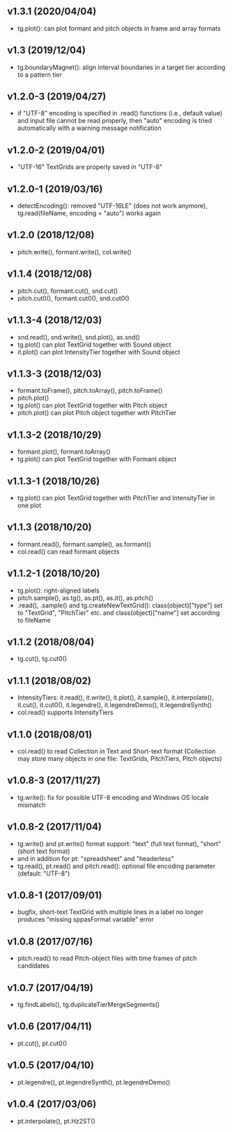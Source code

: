 v1.3.1 (2020/04/04)
-------------------
- tg.plot(): can plot formant and pitch objects in frame and array formats

v1.3 (2019/12/04)
-----------------
- tg.boundaryMagnet(): align interval boundaries in a target tier according to a pattern tier

v1.2.0-3 (2019/04/27)
---------------------
- if "UTF-8" encoding is specified in .read() functions (i.e., default value) and input file cannot be read properly, then "auto" encoding is tried automatically with a warning message notification

v1.2.0-2 (2019/04/01)
---------------------
- "UTF-16" TextGrids are properly saved in "UTF-8"

v1.2.0-1 (2019/03/16)
---------------------
- detectEncoding(): removed "UTF-16LE" (does not work anymore), tg.read(fileName, encoding = "auto") works again

v1.2.0 (2018/12/08)
-------------------
- pitch.write(), formant.write(), col.write()

v1.1.4 (2018/12/08)
-------------------
- pitch.cut(), formant.cut(), snd.cut()
- pitch.cut0(), formant.cut0(), snd.cut0()

v1.1.3-4 (2018/12/03)
---------------------
- snd.read(), snd.write(), snd.plot(), as.snd()
- tg.plot() can plot TextGrid together with Sound object
- it.plot() can plot IntensityTier together with Sound object

v1.1.3-3 (2018/12/03)
---------------------
- formant.toFrame(), pitch.toArray(), pitch.toFrame()
- pitch.plot()
- tg.plot() can plot TextGrid together with Pitch object
- pitch.plot() can plot Pitch object together with PitchTier

v1.1.3-2 (2018/10/29)
---------------------
- formant.plot(), formant.toArray()
- tg.plot() can plot TextGrid together with Formant object

v1.1.3-1 (2018/10/26)
---------------------
- tg.plot() can plot TextGrid together with PitchTier and IntensityTier in one plot

v1.1.3 (2018/10/20)
-------------------
- formant.read(), formant.sample(), as.formant()
- col.read() can read formant objects

v1.1.2-1 (2018/10/20)
---------------------
- tg.plot(): right-aligned labels
- pitch.sample(), as.tg(), as.pt(), as.it(), as.pitch()
- .read(), .sample() and tg.createNewTextGrid(): class(object)["type"] set to "TextGrid", "PitchTier" etc. and class(object)["name"] set according to fileName

v1.1.2 (2018/08/04)
-------------------
- tg.cut(), tg.cut0()

v1.1.1 (2018/08/02)
-------------------
- IntensityTiers: it.read(), it.write(), it.plot(), it.sample(), it.interpolate(), it.cut(), it.cut0(), it.legendre(), it.legendreDemo(), it.legendreSynth()
- col.read() supports IntensityTiers

v1.1.0 (2018/08/01)
-------------------
- col.read() to read Collection in Text and Short-text format (Collection may store many objects in one file: TextGrids, PitchTiers, Pitch objects)

v1.0.8-3 (2017/11/27)
---------------------
- tg.write(): fix for possible UTF-8 encoding and Windows OS locale mismatch

v1.0.8-2 (2017/11/04)
---------------------
- tg.write() and pt.write() format support: "text" (full text format), "short" (short text format)
- and in addition for pt: "spreadsheet" and "headerless"
- tg.read(), pt.read() and pitch.read(): optional file encoding parameter (default: "UTF-8")

v1.0.8-1 (2017/09/01)
---------------------
- bugfix, short-text TextGrid with multiple lines in a label no longer produces "missing sppasFormat variable" error

v1.0.8 (2017/07/16)
-------------------
- pitch.read() to read Pitch-object files with time frames of pitch candidates

v1.0.7 (2017/04/19)
-------------------
- tg.findLabels(), tg.duplicateTierMergeSegments()

v1.0.6 (2017/04/11)
-------------------
- pt.cut(), pt.cut0()

v1.0.5 (2017/04/10)
-------------------
- pt.legendre(), pt.legendreSynth(), pt.legendreDemo()

v1.0.4 (2017/03/06)
-------------------
- pt.interpolate(), pt.Hz2ST()
